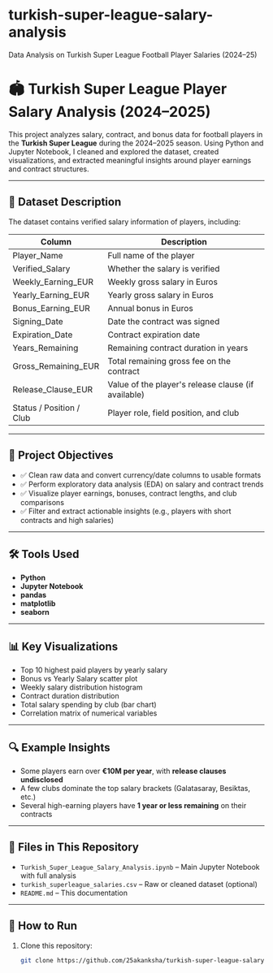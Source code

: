 # turkish-super-league-salary-analysis
Data Analysis on Turkish Super League Football Player Salaries (2024–25)
# 🏟️ Turkish Super League Player Salary Analysis (2024–2025)

This project analyzes salary, contract, and bonus data for football players in the **Turkish Super League** during the 2024–2025 season. Using Python and Jupyter Notebook, I cleaned and explored the dataset, created visualizations, and extracted meaningful insights around player earnings and contract structures.

---

## 📁 Dataset Description

The dataset contains verified salary information of players, including:

| Column                    | Description                                               |
|---------------------------|-----------------------------------------------------------|
| Player_Name               | Full name of the player                                   |
| Verified_Salary           | Whether the salary is verified                            |
| Weekly_Earning_EUR        | Weekly gross salary in Euros                              |
| Yearly_Earning_EUR        | Yearly gross salary in Euros                              |
| Bonus_Earning_EUR         | Annual bonus in Euros                                     |
| Signing_Date              | Date the contract was signed                              |
| Expiration_Date           | Contract expiration date                                  |
| Years_Remaining           | Remaining contract duration in years                      |
| Gross_Remaining_EUR       | Total remaining gross fee on the contract                 |
| Release_Clause_EUR        | Value of the player's release clause (if available)       |
| Status / Position / Club  | Player role, field position, and club                     |

---

## 🚀 Project Objectives

- ✅ Clean raw data and convert currency/date columns to usable formats  
- ✅ Perform exploratory data analysis (EDA) on salary and contract trends  
- ✅ Visualize player earnings, bonuses, contract lengths, and club comparisons  
- ✅ Filter and extract actionable insights (e.g., players with short contracts and high salaries)

---

## 🛠️ Tools Used

- **Python**
- **Jupyter Notebook**
- **pandas**
- **matplotlib**
- **seaborn**

---

## 📊 Key Visualizations

- Top 10 highest paid players by yearly salary
- Bonus vs Yearly Salary scatter plot
- Weekly salary distribution histogram
- Contract duration distribution
- Total salary spending by club (bar chart)
- Correlation matrix of numerical variables

---

## 🔍 Example Insights

- Some players earn over **€10M per year**, with **release clauses undisclosed**
- A few clubs dominate the top salary brackets (Galatasaray, Besiktas, etc.)
- Several high-earning players have **1 year or less remaining** on their contracts

---

## 📂 Files in This Repository

- `Turkish_Super_League_Salary_Analysis.ipynb` – Main Jupyter Notebook with full analysis
- `turkish_superleague_salaries.csv` – Raw or cleaned dataset (optional)
- `README.md` – This documentation

---

## 📌 How to Run

1. Clone this repository:
   ```bash
   git clone https://github.com/25akanksha/turkish-super-league-salary-analysis.git
